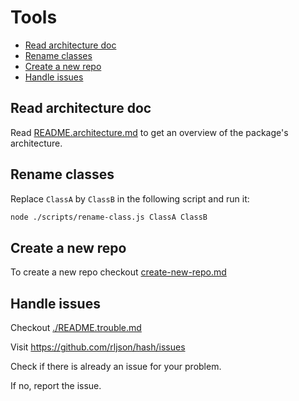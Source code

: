 <!--
@license
Copyright (c) 2025 Rljson

Use of this source code is governed by terms that can be
found in the LICENSE file in the root of this package.
-->

# Tools

- [Read architecture doc](#read-architecture-doc)
- [Rename classes](#rename-classes)
- [Create a new repo](#create-a-new-repo)
- [Handle issues](#handle-issues)

## Read architecture doc

Read [README.architecture.md](./README.architecture.md) to get an overview
of the package's architecture.

## Rename classes

Replace `ClassA` by `ClassB` in the following script and run it:

```bash
node ./scripts/rename-class.js ClassA ClassB
```

## Create a new repo

To create a new repo checkout [create-new-repo.md](doc/workflows/create-new-repo.md)

## Handle issues

Checkout [./README.trouble.md](./README.trouble.md)

Visit <https://github.com/rljson/hash/issues>

Check if there is already an issue for your problem.

If no, report the issue.
